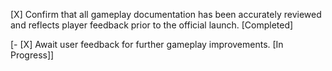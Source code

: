 [X] Confirm that all gameplay documentation has been accurately reviewed and reflects player feedback prior to the official launch. [Completed]

[- [X] Await user feedback for further gameplay improvements. [In Progress]]